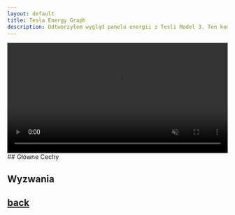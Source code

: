 ```yaml
---
layout: default
title: Tesla Energy Graph
description: Odtworzyłem wygląd panelu energii z Tesli Model 3. Ten komponent może zostać łatwo zaimplementowany w jakiejś grze ekonomicznej. 
---
```

<video width="100%" title="Tesla Energy Graph" loop="" autoplay="" playsinline="" muted="true">
<source src="https://v.redd.it/0sgqgz9r92m41/DASH_720" type="video/mp4">
</video>
## Główne Cechy

## Wyzwania

## [back](./)
